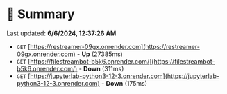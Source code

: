 # 📖 Summary
Last updated: **6/6/2024, 12:37:26 AM**

- `GET` [https://restreamer-09gx.onrender.com](https://restreamer-09gx.onrender.com) - **Up** (27385ms)
- `GET` [https://filestreambot-b5k6.onrender.com/](https://filestreambot-b5k6.onrender.com/) - **Down** (311ms)
- `GET` [https://jupyterlab-python3-12-3.onrender.com](https://jupyterlab-python3-12-3.onrender.com) - **Down** (175ms)
